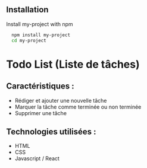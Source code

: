 
## Installation

Install my-project with npm

```bash
  npm install my-project
  cd my-project
```
    
# Todo List (Liste de tâches)
## Caractéristiques :
- Rédiger et ajouter une nouvelle tâche
- Marquer la tâche comme terminée ou non terminée
- Supprimer une tâche

## Technologies utilisées :
- HTML
- CSS 
- Javascript / React

